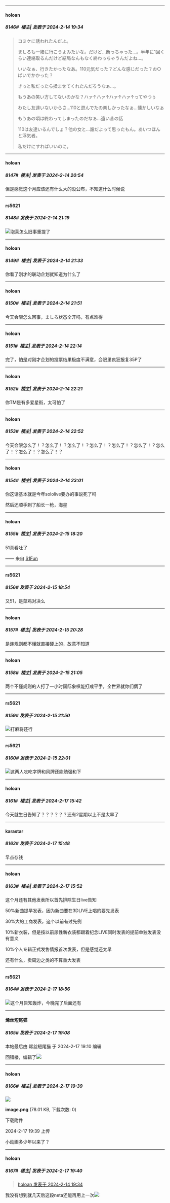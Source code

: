 
*****

####  holoan  
##### 8146#         楼主| 发表于 2024-2-14 19:34

<blockquote>コミケに誘われたんだよ。

ましろも一緒に行こうよみたいな。だけど…断っちゃった…。半年に1回くらい連絡取るんだけど結局なんもなく終わっちゃうんだよね…。

いいなぁ、行きたかったなあ。110元気だった？どんな感じだった？お○ぱいでかかった？

きっと私だったら揉ませてくれたんだろうなぁ…。

もうあの笑い方してないのかな？ハァ↑ハァ↑ハァ↑ハァ↑ってやつぅ

わたし友達いないからさ…110と遊んでたの楽しかったなぁ…懐かしいなぁ

もうあの頃は終わってしまったのだなぁ…遠い昔の話

110は友達いるんでしょ？他の女と…誰だよって思ったもん。あいつほんと浮気者。

私だけにすればいいのに。</blockquote>


*****

####  holoan  
##### 8147#         楼主| 发表于 2024-2-14 20:54

但是感觉这个月应该还有什么大的没公布，不知道什么时候说


*****

####  rs5621  
##### 8148#       发表于 2024-2-14 21:19

<img src="https://static.saraba1st.com/image/smiley/face2017/067.png" referrerpolicy="no-referrer">泡芙怎么旧事重提了


*****

####  holoan  
##### 8149#         楼主| 发表于 2024-2-14 21:33

你看了刚才的联动企划就知道为什么了


*****

####  holoan  
##### 8150#         楼主| 发表于 2024-2-14 21:51

今天会限怎么回事，ましろ状态全开吗，有点难得


*****

####  holoan  
##### 8151#         楼主| 发表于 2024-2-14 22:14

完了，怕是对刚才企划的投票结果极度不满意，会限里疯狂报复35P了


*****

####  holoan  
##### 8152#         楼主| 发表于 2024-2-14 22:21

你TM是有多爱星街，太可怕了


*****

####  holoan  
##### 8153#         楼主| 发表于 2024-2-14 22:52

今天会限怎么了！？怎么了！？怎么了！？怎么了！？怎么了！？怎么了！？怎么了！？怎么了！？怎么了！？


*****

####  holoan  
##### 8154#         楼主| 发表于 2024-2-14 23:01

你这话基本就是今年sololive要办的事说死了吗

然后还顺手刺了船长一枪，海星


*****

####  holoan  
##### 8155#         楼主| 发表于 2024-2-15 18:20

51真看吐了

—— 来自 [S1Fun](https://s1fun.koalcat.com)


*****

####  rs5621  
##### 8156#       发表于 2024-2-15 18:54

又51，是菜鸡对决么


*****

####  holoan  
##### 8157#         楼主| 发表于 2024-2-15 20:28

是连规则都不懂就直接硬上的，故意不知道


*****

####  holoan  
##### 8158#         楼主| 发表于 2024-2-15 21:05

两个不懂规则的人打了一小时国际象棋能打成平手，全世界就你们俩了


*****

####  rs5621  
##### 8159#       发表于 2024-2-15 21:50

<img src="https://static.saraba1st.com/image/smiley/face2017/067.png" referrerpolicy="no-referrer">打麻将还行


*****

####  rs5621  
##### 8160#       发表于 2024-2-15 22:01

<img src="https://static.saraba1st.com/image/smiley/face2017/067.png" referrerpolicy="no-referrer">这两人吃吃字牌和风牌还能勉强和下


*****

####  holoan  
##### 8161#         楼主| 发表于 2024-2-17 15:42

今天就生日告知了？？？？？？还有2星期以上不是太早了

*****

####  karastar  
##### 8162#       发表于 2024-2-17 15:48

早点存钱

*****

####  holoan  
##### 8163#         楼主| 发表于 2024-2-17 15:52

这个月还有其他发表所以首先排除生日live告知

50%新曲提早发表，因为新曲要在3DLIVE上唱的要先发表

30%大的工商发表，这个以前有过先例

10%新衣装，但是按以前尿性新衣装都跟着纪念LIVE同时发表的提前单独发表没有意义

10%个人专辑正式发售情报首次发表，但是感觉还太早

还有什么，卖周边之类的不算重大发表


*****

####  rs5621  
##### 8164#       发表于 2024-2-17 18:56

<img src="https://static.saraba1st.com/image/smiley/face2017/067.png" referrerpolicy="no-referrer">这个月告知轰炸，今晚完了后面还有


*****

####  烯丝短尾猫  
##### 8165#       发表于 2024-2-17 19:08

 本帖最后由 烯丝短尾猫 于 2024-2-17 19:10 编辑 

回错楼，编辑了<img src="https://static.saraba1st.com/image/smiley/face2017/068.png" referrerpolicy="no-referrer">


*****

####  holoan  
##### 8166#         楼主| 发表于 2024-2-17 19:39

<img src="https://img.saraba1st.com/forum/202402/17/193914ch9y11ht9dsgd39h.png" referrerpolicy="no-referrer">

<strong>image.png</strong> (78.01 KB, 下载次数: 0)

下载附件

2024-2-17 19:39 上传

小动画多少年以来了？

*****

####  holoan  
##### 8167#         楼主| 发表于 2024-2-17 19:40

<blockquote><a href="httphttps://bbs.saraba1st.com/2b/forum.php?mod=redirect&amp;goto=findpost&amp;pid=63960700&amp;ptid=2086637" target="_blank">holoan 发表于 2024-2-14 19:34</a></blockquote>
我没有想到就几天后这段neta还能再用上一次<img src="https://static.saraba1st.com/image/smiley/face2017/067.png" referrerpolicy="no-referrer">

